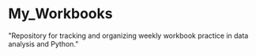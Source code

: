 # My_Workbooks
"Repository for tracking and organizing weekly workbook practice in data analysis and Python."
